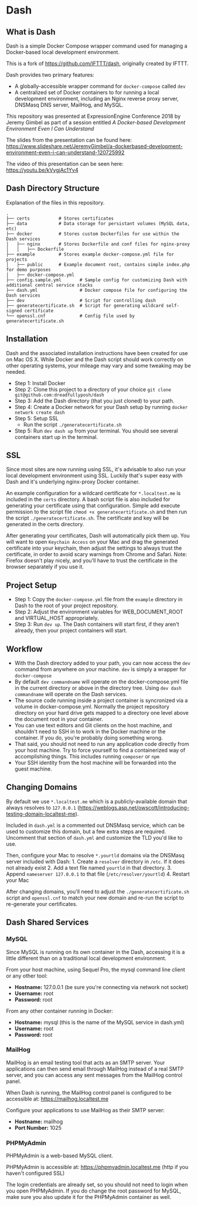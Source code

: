 # Dash

## What is Dash

Dash is a simple Docker Compose wrapper command used for managing a Docker-based local development environment. 

This is a fork of https://github.com/IFTTT/dash, originally created by IFTTT.

Dash provides two primary features:

- A globally-accessible wrapper command for `docker-compose` called `dev`
- A centralized set of Docker containers to for running a local development environment, including an Nginx reverse proxy server, DNSMasq DNS server, MailHog, and MySQL.

This repository was presented at ExpressionEngine Conference 2018 by Jeremy Gimbel as part of a session entitled *A Docker-based Development Environment Even I Can Understand*

The slides from the presentation can be found here: https://www.slideshare.net/JeremyGimbel/a-dockerbased-development-environment-even-i-can-understand-120725992

The video of this presentation can be seen here: https://youtu.be/kVygjAc1Yv4

## Dash Directory Structure
Explanation of the files in this repository.

    .
    ├── certs           # Stores certificates
    ├── data            # Data storage for persistant volumes (MySQL data, etc)
    ├── docker          # Stores custom Dockerfiles for use within the Dash services
    │   ├── nginx       # Stores Dockerfile and conf files for nginx-proxy
    │   │   ├── Dockerfile
    ├── example         # Stores example docker-compose.yml file for projects
    │   ├── public      # Example document root, contains simple index.php for demo purposes
    │   ├── docker-compose.yml
    ├── config.sample.yml       # Sample config for customizing Dash with additional central service stacks
    ├── dash.yml                # Docker compose file for configuring the Dash services
    ├── dev                     # Script for controlling dash
    ├── generatecertificate.sh  # Script for generating wildcard self-signed certificate
    └── openssl.cnf             # Config file used by generatecertificate.sh

## Installation

Dash and the associated installation instructions have been created for use on Mac OS X. While Docker and the Dash script should work correctly on other operating systems, your mileage may vary and some tweaking may be needed.

- Step 1: Install Docker
- Step 2: Clone this project to a directory of your choice `git clone git@github.com:dreadfullyposh/dash`
- Step 3: Add the Dash directory (that you just cloned) to your path.
- Step 4: Create a Docker network for your Dash setup by running `docker network create dash`
- Step 5: Setup SSL
    - Run the script `./generatecertificate.sh`
- Step 5: Run `dev dash up` from your terminal. You should see several containers start up in the terminal.

## SSL

Since most sites are now running using SSL, it's advisable to also run your local development environment using SSL. Luckily that's super easy with Dash and it's underlying nginx-proxy Docker container.

An example configuration for a wildcard certificate for `*.localtest.me` is included in the `certs` directory. A bash script file is also included for generating your certificate using that configuration. Simple add execute permission to the script file `chmod +x generatecertificate.sh` and then run the script `./generatecertificate.sh`. The certificate and key will be generated in the certs directory.

After generating your certificates, Dash will automatically pick them up. You will want to open `Keychain Access` on your Mac and drag the generated certificate into your keychain, then adjust the settings to always trust the certificate, in order to avoid scary warnings from Chrome and Safari. Note: Firefox doesn't play nicely, and you'll have to trust the certificate in the browser separately if you use it.

## Project Setup

- Step 1: Copy the `docker-compose.yml` file from the `example` directory in Dash to the root of your project repository.
- Step 2: Adjust the environment variables for WEB_DOCUMENT_ROOT and VIRTUAL_HOST appropriately.
- Step 3: Run `dev up`. The Dash containers will start first, if they aren't already, then your project containers will start.

## Workflow

- With the Dash directory added to your path, you can now access the `dev` command from anywhere on your machine. `dev` is simply a wrapper for `docker-compose` 
- By default `dev commandname` will operate on the docker-compose.yml file in the current directory or above in the directory tree. Using `dev dash commandname` will operate on the Dash services.
- The source code running inside a project container is syncronized via a volume in docker-compose.yml. Normally the project repository directory on your hard drive gets mapped to a directory one level above the document root in your container. 
- You can use text editors and Git clients on the host machine, and shouldn't need to SSH in to work in the Docker machine or the container. If you do, you're probably doing something wrong.
- That said, you should not need to run any application code directly from your host machine. Try to force yourself to find a containerized way of accomplishing things. This includes running `composer` or `npm`
- Your SSH identity from the host machine will be forwarded into the guest machine.

## Changing Domains

By default we use `*.localtest.me` which is a publicly-available domain that always resolves to `127.0.0.1` (https://weblogs.asp.net/owscott/introducing-testing-domain-localtest-me).

Included in `dash.yml` is a commented out DNSMasq service, which can be used to customize this domain, but  a few extra steps are required. Uncomment that section of `dash.yml` and customize the TLD you'd like to use.

Then, configure your Mac to resolve `*.yourtld` domains via the DNSMasq server included with Dash:
    1. Create a `resolver` directory in `/etc`. If it does not already exist
    2. Add a text file named `yourtld` in that directory.
    3. Append `nameserver 127.0.0.1` to that file (`/etc/resolver/yourtld`)
    4. Restart your Mac

After changing domains, you'll need to adjust the `./generatecertificate.sh` script and `openssl.cnf` to match your new domain and re-run the script to re-generate your certificates.    
    

## Dash Shared Services

### MySQL

Since MySQL is running on its own container in the Dash, accessing it is a little different than on a traditional local development environment.

From your host machine, using Sequel Pro, the mysql command line client or any other tool:

- **Hostname:** 127.0.0.1 (be sure you're connecting via network not socket)
- **Username:** root
- **Password:** root

From any other container running in Docker:

- **Hostname:** mysql (this is the name of the MySQL service in dash.yml)
- **Username:** root
- **Password:** root

### MailHog

MailHog is an email testing tool that acts as an SMTP server. Your applications can then send email through MailHog instead of a real SMTP server, and you can access any sent messages from the MailHog control panel.

When Dash is running, the MailHog control panel is configured to be accessible at: https://mailhog.localtest.me

Configure your applications to use MailHog as their SMTP server:

- **Hostname:** mailhog
- **Port Number:** 1025

### PHPMyAdmin

PHPMyAdmin is a web-based MySQL client.

PHPMyAdmin is accessible at: https://phpmyadmin.localtest.me (http if you haven't configured SSL)

The login credentials are already set, so you should not need to login when you open PHPMyAdmin. If you do change the root password for MySQL, make sure you also update it for the PHPMyAdmin container as well.
